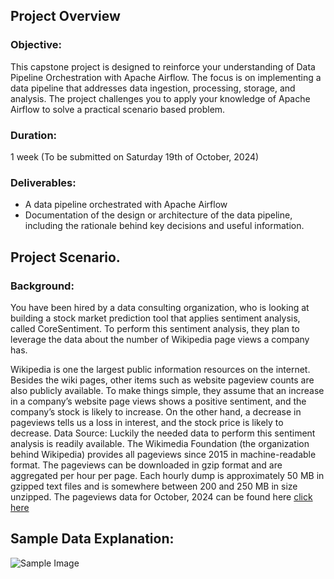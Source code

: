 ## Project Overview

### Objective:

This capstone project is designed to reinforce your understanding of Data Pipeline Orchestration with Apache Airflow. The focus is on implementing a data pipeline that addresses data ingestion, processing, storage, and analysis. The project challenges you to apply your knowledge of Apache Airflow to solve a practical scenario based problem.

### Duration:

1 week (To be submitted on Saturday 19th of October, 2024)

### Deliverables:

- A data pipeline orchestrated with Apache Airflow
- Documentation of the design or architecture of the data pipeline, including the rationale behind key decisions and useful information.


## Project Scenario. 

### Background:
You have been hired by a data consulting organization, who is looking at building a stock market prediction tool that applies sentiment analysis, called CoreSentiment. To perform this sentiment analysis, they plan to leverage the data about the number of Wikipedia page views a company has.

Wikipedia is one the largest public information resources on the internet. Besides the wiki pages, other items such as website pageview counts are also publicly available. To make things simple, they assume that an increase in a company’s website page views shows a positive sentiment, and the company’s stock is likely to increase. On the other hand, a decrease in pageviews tells us a loss in interest, and the stock price is likely to decrease.
Data Source:
Luckily the needed data to perform this sentiment analysis is readily available. The Wikimedia Foundation (the organization behind Wikipedia) provides all pageviews since 2015 in machine-readable format. The pageviews can be downloaded in gzip format and are aggregated per hour per page. Each hourly dump is approximately 50 MB in gzipped text files and is somewhere between 200 and 250 MB in size unzipped.
The pageviews data for October, 2024 can be found here [click here](https://dumps.wikimedia.org/other/pageviews)

## Sample Data Explanation:

![Sample Image](/storage/emulated/0/DCIM/Screenshots/IMG_20241019_232545.jpg)
